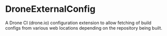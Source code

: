 # DroneExternalConfig
A Drone CI (drone.io) configuration extension to allow fetching of build configs from various web locations depending on the repository being built.
